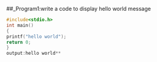 ##_Program1:write a code to display hello world message
```C
#include<stdio.h>
int main()
{
printf("hello world");
return 0;
}
output:hello world**
